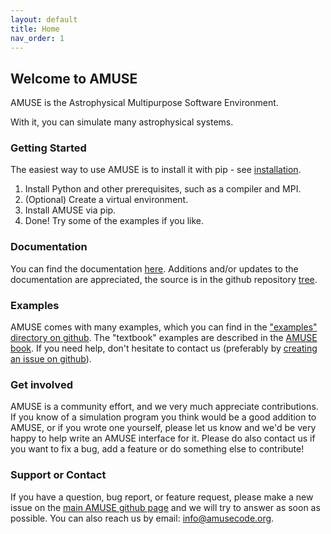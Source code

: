 ```yaml
---
layout: default
title: Home
nav_order: 1
---
```

## Welcome to AMUSE

AMUSE is the Astrophysical Multipurpose Software Environment.

With it, you can simulate many astrophysical systems.

### Getting Started

The easiest way to use AMUSE is to install it with pip - see [installation](/installation).
1. Install Python and other prerequisites, such as a compiler and MPI.
2. (Optional) Create a virtual environment.
3. Install AMUSE via pip.
4. Done! Try some of the examples if you like.

### Documentation

You can find the documentation [here](https://amuse.readthedocs.io). Additions and/or updates to the documentation
are appreciated, the source is in the github repository [tree](https://github.com/amusecode/amuse/tree/master/doc).

### Examples

AMUSE comes with many examples, which you can find in the ["examples" directory on github](https://github.com/amusecode/amuse/tree/master/examples).
The "textbook" examples are described in the [AMUSE book](https://iopscience.iop.org/book/978-0-7503-1320-9).
If you need help, don't hesitate to contact us (preferably by [creating an issue on github](https://github.com/amusecode/amuse/issues/new?assignees=&labels=question&template=question.md&title=)).

### Get involved

AMUSE is a community effort, and we very much appreciate contributions.
If you know of a simulation program you think would be a good addition to AMUSE, or if you wrote one yourself, please let us know and we'd be very happy to help write an AMUSE interface for it.
Please do also contact us if you want to fix a bug, add a feature or do something else to contribute!

### Support or Contact

If you have a question, bug report, or feature request, please make a new issue on the [main AMUSE github page](https://github.com/amusecode/amuse/issues/new/choose) and we will try to answer as soon as possible.
You can also reach us by email: <info@amusecode.org>.
